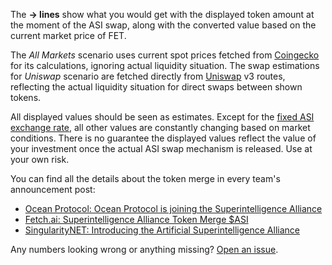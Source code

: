 The **→ lines** show what you would get with the displayed token amount at the moment of the ASI swap, along with the converted value based on the current market price of FET.

The _All Markets_ scenario uses current spot prices fetched from [Coingecko](https://coingecko.com) for its calculations, ignoring actual liquidity situation. The swap estimations for _Uniswap_ scenario are fetched directly from [Uniswap](https://uniswap.org) v3 routes, reflecting the actual liquidity situation for direct swaps between shown tokens.

All displayed values should be seen as estimates. Except for the [fixed ASI exchange rate](https://blog.oceanprotocol.com/ocean-protocol-is-joining-the-superintelligence-alliance-767c82693f24#3c8e), all other values are constantly changing based on market conditions. There is no guarantee the displayed values reflect the value of your investment once the actual ASI swap mechanism is released. Use at your own risk.

You can find all the details about the token merge in every team's announcement post:

- [Ocean Protocol: Ocean Protocol is joining the Superintelligence Alliance](https://blog.oceanprotocol.com/ocean-protocol-is-joining-the-superintelligence-alliance-767c82693f24)
- [Fetch.ai: Superintelligence Alliance Token Merge $ASI](https://fetch.ai/blog/superintelligence-alliance-token-merge-asi)
- [SingularityNET: Introducing the Artificial Superintelligence Alliance](https://blog.singularitynet.io/introducing-the-artificial-superintelligence-alliance-40a4dea01e62)

Any numbers looking wrong or anything missing? [Open an issue](https://github.com/kremalicious/asi-calculator/issues).
